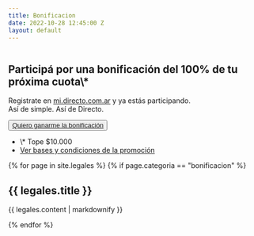 ```yaml
---
title: Bonificacion
date: 2022-10-28 12:45:00 Z
layout: default
---
```


<section>
<div class="main-container moduleHeaderEspecial">
<div>
<img src="/assets/48.png" alt="">
</div>
<div class="">
<div>
<div>
<h1>Participá por una bonificación del 100% de tu próxima cuota\*</h1>
<p>Registrate en <a href="https://mi.directo.com.ar/Cuenta/Registro?utm_source=Sorteo&utm_medium=SorteoUltimaCuota" class="linkDestacado">mi.directo.com.ar</a> y ya estás participando.<br>
Así de simple. Así de Directo.
</p>
</div>
<div>
<button class="btn btn_large btnGreen btn-green__hover">
<a href="https://mi.directo.com.ar/Cuenta/Registro?utm_source=Sorteo&utm_medium=SorteoUltimaCuota"
target="_self">Quiero ganarme la bonificación</a>
</button>
</div>
</div>
<div class="moduleDetalle">
<ul class="listLegales">
<li>
\* Tope $10.000
</li>
<li>
<a href="#basesycondiciones"><i class="fa-solid fa-angle-down"></i> Ver bases y condiciones de la promoción</a>
</li>
</ul>
</div>
</div>
</div>
</section>

<section id="basesycondiciones">
    <div class="main-container moduleLegales">
        {% for page in site.legales %}
        {% if page.categoria == "bonificacion" %}
            <h2>{{ legales.title }}</h2>
            <p>{{ legales.content | markdownify }}</p>
        {% endfor %}
    </div>
</section>